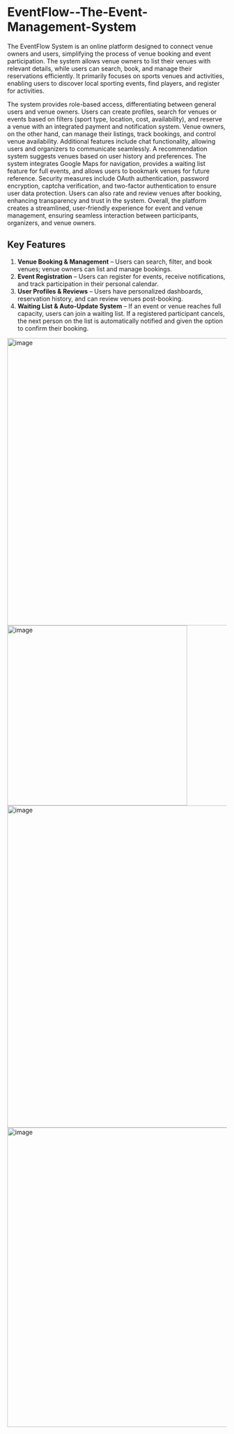 # EventFlow--The-Event-Management-System

The EventFlow System is an online platform designed to connect venue owners and users, simplifying the process of venue booking and event participation. The system allows venue owners to list their venues with relevant details, while users can search, book, and manage their reservations efficiently. It primarily focuses on sports venues and activities, enabling users to discover local sporting events, find players, and register for activities.

The system provides role-based access, differentiating between general users and venue owners. Users can create profiles, search for venues or events based on filters (sport type, location, cost, availability), and reserve a venue with an integrated payment and notification system. Venue owners, on the other hand, can manage their listings, track bookings, and control venue availability. Additional features include chat functionality, allowing users and organizers to communicate seamlessly. A recommendation system suggests venues based on user history and preferences. The system integrates Google Maps for navigation, provides a waiting list feature for full events, and allows users to bookmark venues for future reference. Security measures include OAuth authentication, password encryption, captcha verification, and two-factor authentication to ensure user data protection. Users can also rate and review venues after booking, enhancing transparency and trust in the system.
Overall, the platform creates a streamlined, user-friendly experience for event and venue management, ensuring seamless interaction between participants, organizers, and venue owners.

## Key Features
1. **Venue Booking & Management** – Users can search, filter, and book venues; venue owners can list and manage bookings.
2. **Event Registration** – Users can register for events, receive notifications, and track participation in their personal calendar.
3. **User Profiles & Reviews** – Users have personalized dashboards, reservation history, and can review venues post-booking.
4. **Waiting List & Auto-Update System** – If an event or venue reaches full capacity, users can join a waiting list. If a registered participant cancels, the next person on the list is automatically notified and given the option to confirm their booking.

<img width="659" alt="image" src="https://github.com/user-attachments/assets/91aefffa-c2c9-4bb7-877e-03075a68bd8e" />


<img width="413" alt="image" src="https://github.com/user-attachments/assets/ed645c69-05d3-47e0-9fb8-79f4ee4d17ba" />

<img width="739" alt="image" src="https://github.com/user-attachments/assets/316f5d6e-f350-41d0-8c22-aabe285fd65b" />

<img width="687" alt="image" src="https://github.com/user-attachments/assets/4cb3e82f-754b-4e11-90ac-bb2aa7eb956a" />



